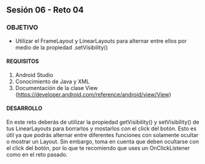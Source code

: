 ## Sesión 06 - Reto 04

### OBJETIVO 
 - Utilizar el FrameLayout y LinearLayouts para alternar entre ellos por medio de la propiedad .setVisibility()

#### REQUISITOS 
1. Android Studio
2. Conocimiento de Java y XML
3. Documentación de la clase View (https://developer.android.com/reference/android/view/View)

#### DESARROLLO
En este reto deberás de utilizar la propiedad getVisibility() y setVisibility() de tus LinearLayouts para borrarlos y mostarlos con el click del botón. Esto es útil ya que podrás alternar entre diferentes funciones con solamente ocultar o mostrar un Layout. Sin embargo, toma en cuenta que deben ocultarse con el click del botón, por lo que te recomiendo que uses un OnClickListener como en el reto pasado.
